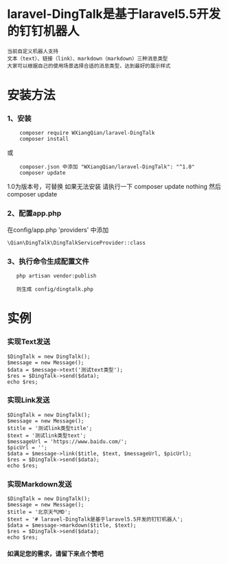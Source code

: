 # laravel-DingTalk是基于laravel5.5开发的钉钉机器人
```
当前自定义机器人支持
文本（text）、链接（link）、markdown（markdown）三种消息类型
大家可以根据自己的使用场景选择合适的消息类型，达到最好的展示样式
```

# 安装方法
### 1、安装
```
    composer require WXiangQian/laravel-DingTalk    
    composer install
```   
或
```  
    composer.json 中添加 "WXiangQian/laravel-DingTalk": "^1.0"  
    composer update 
```
1.0为版本号，可替换
如果无法安装 请执行一下 composer update nothing 然后 composer update
 
 
###  2、配置app.php

在config/app.php 'providers' 中添加 
```
\Qian\DingTalk\DingTalkServiceProvider::class
```
   
###  3、执行命令生成配置文件

```
   php artisan vendor:publish 
```
```
   则生成 config/dingtalk.php
```
# 实例

### 实现Text发送
```
$DingTalk = new DingTalk();
$message = new Message();
$data = $message->text('测试text类型');
$res = $DingTalk->send($data);
echo $res;
```
### 实现Link发送
```
$DingTalk = new DingTalk();
$message = new Message();
$title = '测试link类型title';
$text = '测试link类型text';
$messageUrl = 'https://www.baidu.com/';
$picUrl = '';
$data = $message->link($title, $text, $messageUrl, $picUrl);
$res = $DingTalk->send($data);
echo $res;
```
### 实现Markdown发送
```
$DingTalk = new DingTalk();
$message = new Message();
$title = '北京天气MD';
$text = '# laravel-DingTalk是基于laravel5.5开发的钉钉机器人';
$data = $message->markdown($title, $text);
$res = $DingTalk->send($data);
echo $res;
```
####  如满足您的需求，请留下来点个赞吧
